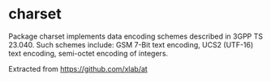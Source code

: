charset
=======

Package charset implements data encoding schemes described in 3GPP TS 23.040. Such schemes include: GSM 7-Bit text encoding, UCS2 (UTF-16) text encoding, semi-octet encoding of integers.

Extracted from https://github.com/xlab/at